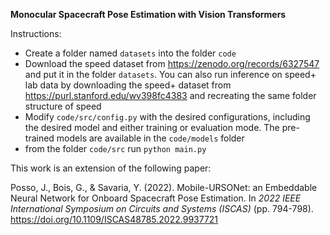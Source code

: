 **Monocular Spacecraft Pose Estimation with Vision Transformers**

Instructions:
- Create a folder named `datasets` into the folder `code`
- Download the speed dataset from https://zenodo.org/records/6327547 and put it in the folder `datasets`. You can also run inference on speed+ lab data by downloading the speed+ dataset from https://purl.stanford.edu/wv398fc4383 and recreating the same folder structure of speed
- Modify `code/src/config.py` with the desired configurations, including the desired model and either training or evaluation mode. The pre-trained models are available in the `code/models` folder
- from the folder `code/src` run `python main.py`

This work is an extension of the following paper:

Posso, J., Bois, G., & Savaria, Y. (2022). Mobile-URSONet: an Embeddable Neural Network for Onboard Spacecraft Pose Estimation. In *2022 IEEE International Symposium on Circuits and Systems (ISCAS)* (pp. 794-798). https://doi.org/10.1109/ISCAS48785.2022.9937721
